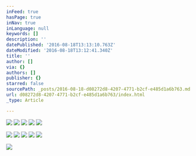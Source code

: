 ```yaml
---
inFeed: true
hasPage: true
inNav: true
inLanguage: null
keywords: []
description: ''
datePublished: '2016-08-18T13:13:10.763Z'
dateModified: '2016-08-18T13:12:41.340Z'
title: ''
author: []
via: {}
authors: []
publisher: {}
starred: false
sourcePath: _posts/2016-08-18-d08272d8-4207-4771-b2cf-e485d1a6b763.md
url: d08272d8-4207-4771-b2cf-e485d1a6b763/index.html
_type: Article

---
```

![](https://the-grid-user-content.s3-us-west-2.amazonaws.com/a8dd6ccb-652c-4f2a-83f2-0825666e681c.jpg)
![](https://the-grid-user-content.s3-us-west-2.amazonaws.com/f483f689-7d03-401f-b564-6e9c016b5cad.jpg)
![](https://the-grid-user-content.s3-us-west-2.amazonaws.com/496bbc74-c358-4487-9f02-197730cb7840.jpg)
![](https://the-grid-user-content.s3-us-west-2.amazonaws.com/7f17a4c8-05a1-487b-a544-36b8d3d22da2.jpg)
![](https://the-grid-user-content.s3-us-west-2.amazonaws.com/7352dc9e-016a-4150-a005-6194c1d3781c.jpg)

  
![](https://the-grid-user-content.s3-us-west-2.amazonaws.com/ae5665dc-1341-4f0e-ab65-d50d9c0b4fe2.jpg)
![](https://the-grid-user-content.s3-us-west-2.amazonaws.com/a93a1d8c-c621-4e05-8e8f-1299c9de3031.jpg)
![](https://the-grid-user-content.s3-us-west-2.amazonaws.com/1f378bbd-835d-41ab-802e-da4eb5c5474e.jpg)
![](https://the-grid-user-content.s3-us-west-2.amazonaws.com/f03da659-e2ba-4343-b2c4-1182da9c6f29.jpg)
![](https://the-grid-user-content.s3-us-west-2.amazonaws.com/1dbc9eae-3e56-4869-8e05-a2157ab70107.jpg)

  
![](https://the-grid-user-content.s3-us-west-2.amazonaws.com/35cee256-0a3e-4f5a-bdee-db9f57240ca1.jpg)